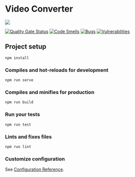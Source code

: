 # Video Converter

<img src="https://heroku-badge.herokuapp.com/?app=heroku-badge" />

[![Quality Gate Status](https://sonarcloud.io/api/project_badges/measure?project=buehra_video-converter&metric=alert_status)](https://sonarcloud.io/dashboard?id=buehra_video-converter)
[![Code Smells](https://sonarcloud.io/api/project_badges/measure?project=buehra_video-converter&metric=code_smells)](https://sonarcloud.io/dashboard?id=buehra_video-converter)
[![Bugs](https://sonarcloud.io/api/project_badges/measure?project=buehra_video-converter&metric=bugs)](https://sonarcloud.io/dashboard?id=buehra_video-converter)
[![Vulnerabilities](https://sonarcloud.io/api/project_badges/measure?project=buehra_video-converter&metric=vulnerabilities)](https://sonarcloud.io/dashboard?id=buehra_video-converter)

## Project setup
```
npm install
```

### Compiles and hot-reloads for development
```
npm run serve
```

### Compiles and minifies for production
```
npm run build
```

### Run your tests
```
npm run test
```

### Lints and fixes files
```
npm run lint
```

### Customize configuration
See [Configuration Reference](https://cli.vuejs.org/config/).